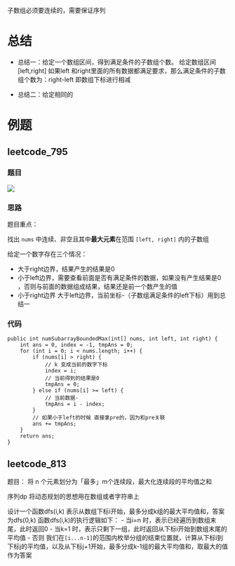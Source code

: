 子数组必须要连续的，需要保证序列

# 总结

- 总结一：给定一个数组区间，得到满足条件的子数组个数。
	给定数组区间[left,right]  如果left 和right里面的所有数据都满足要求，那么满足条件的子数组个数为：right-left  即数组下标进行相减

- 总结二：给定相同的

# 例题

## leetcode_795


### 题目

![](Pasted%20image%2020221124111957.png)

### 思路

题目重点：

找出 `nums` 中连续、非空且其中**最大元素**在范围 `[left, right]` 内的子数组

给定一个数字存在三个情况：
- 大于right边界，结果产生的结果是0
- 小于left边界，需要查看前面是否有满足条件的数据，如果没有产生结果是0 ，否则与前面的数据组成结果，结果还是前一个数产生的值
- 小于right边界 大于left边界，当前坐标-（子数组满足条件的left下标）用到总结一

### 代码

```
public int numSubarrayBoundedMax(int[] nums, int left, int right) {  
    int ans = 0, index = -1, tmpAns = 0;  
    for (int i = 0; i < nums.length; i++) {  
        if (nums[i] > right) {  
            // k 变成当前的数字下标  
            index = i;  
            // 当前得到的结果是0  
            tmpAns = 0;  
        } else if (nums[i] >= left) {  
            // 当前数据-  
            tmpAns = i - index;  
        }  
        // 如果小于left的时候 直接拿pre的，因为和pre关联  
        ans += tmpAns;  
    }  
    return ans;  
}
```


## leetcode_813

题目：
将 n 个元素划分为「最多」m个连续段，最大化连续段的平均值之和

序列dp  将动态规划的思想用在数组或者字符串上

设计一个函数dfs(i,k) 表示从数组下标i开始，最多分成k组的最大平均值和，答案为dfs(0,k)
函数dfs(i,k)的执行逻辑如下：
	- 当i=n 时，表示已经遍历到数组末尾，此时返回0
	- 当k=1 时，表示只剩下一组，此时返回从下标i开始到数组末尾的平均值
	- 否则 我们在`[i...n-1]`的范围内枚举分组的结束位置就，计算从下标i到下标j的平均值，以及从下标j+1开始，最多分成k-1组的最大平均值和，取最大的值作为答案

